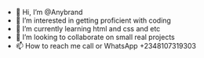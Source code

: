 - 👋 Hi, I’m @Anybrand
- 👀 I’m interested in getting proficient with coding
- 🌱 I’m currently learning html and css and etc
- 💞️ I’m looking to collaborate on small real projects
- 📫 How to reach me call or WhatsApp +2348107319303

<!---
Anybrand/Anybrand is a ✨ special ✨ repository because its `README.md` (this file) appears on your GitHub profile.
You can click the Preview link to take a look at your changes.
--->
